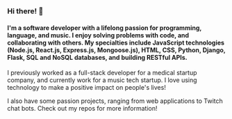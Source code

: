 ### Hi there! 👋

#### I'm a software developer with a lifelong passion for programming, language, and music. I enjoy solving problems with code, and collaborating with others. My specialties include JavaScript technologies (Node.js, React.js, Express.js, Mongoose.js), HTML, CSS, Python, Django, Flask, SQL and NoSQL databases, and building RESTful APIs.

I previously worked as a full-stack developer for a medical startup company, and currently work for a music tech startup. I love using technology to make a positive impact on people's lives!

I also have some passion projects, ranging from web applications to Twitch chat bots. Check out my repos for more information!
